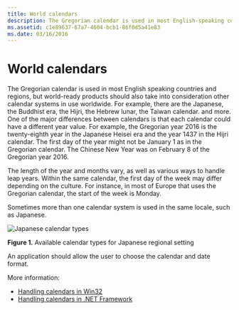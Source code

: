 ```yaml
---
title: World calendars
description: The Gregorian calendar is used in most English-speaking countries/regions, but globalized software should take into consideration other calendars
ms.assetid: c1e89637-67a7-4604-bcb1-86f0d5a41e83
ms.date: 03/16/2016
---
```

# World calendars

The Gregorian calendar is used in most English speaking countries and regions, but world-ready products should also take into consideration other calendar systems in use worldwide.
For example, there are the Japanese, the Buddhist era, the Hijri, the Hebrew lunar, the Taiwan calendar. and more.
One of the major differences between calendars is that each calendar could have a different year value.
For example, the Gregorian year 2016 is the twenty-eighth year in the Japanese Heisei era and the year 1437 in the Hijri calendar.
The first day of the year might not be January 1 as in the Gregorian calendar.
The Chinese New Year was on February 8 of the Gregorian year 2016.

The length of the year and months vary, as well as various ways to handle leap years.
Within the same calendar, the first day of the week may differ depending on the culture.
For instance, in most of Europe that uses the Gregorian calendar, the start of the week is Monday.

Sometimes more than one calendar system is used in the same locale, such as Japanese.

![Japanese calendar types](./images/Japanese_Calendars.jpg "Japanese calendar types")

**Figure 1.** Available calendar types for Japanese regional setting

An application should allow the user to choose the calendar and date format.

More information:

- [Handling calendars in Win32](handling-calendars-in-win32.md)
- [Handling calendars in .NET Framework](handling-calendars-in-dotnet-framework.md)
